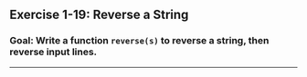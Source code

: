 
## Exercise 1-19: Reverse a String  
### Goal: Write a function `reverse(s)` to reverse a string, then reverse input lines.

---
